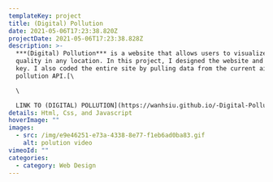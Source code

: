 ```yaml
---
templateKey: project
title: (Digital) Pollution
date: 2021-05-06T17:23:38.820Z
projectDate: 2021-05-06T17:23:38.828Z
description: >-
  ***(Digital) Pollution*** is a website that allows users to visualize the air
  quality in any location. In this project, I designed the website and visual
  key. I also coded the entire site by pulling data from the current air
  pollution API.[\

  \

  LINK TO (DIGITAL) POLLUTION](https://wanhsiu.github.io/-Digital-Pollution/)
details: Html, Css, and Javascript
hoverImage: ""
images:
  - src: /img/e9e46251-e73a-4338-8e77-f1eb6ad0ba83.gif
    alt: polution video
vimeoId: ""
categories:
  - category: Web Design
---
```

